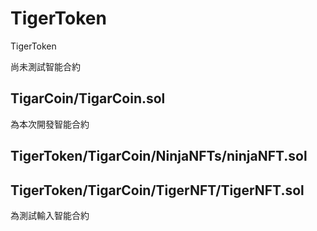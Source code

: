 # TigerToken
TigerToken

尚未測試智能合約


## TigarCoin/TigarCoin.sol
為本次開發智能合約

## TigerToken/TigarCoin/NinjaNFTs/ninjaNFT.sol
## TigerToken/TigarCoin/TigerNFT/TigerNFT.sol
為測試輸入智能合約

